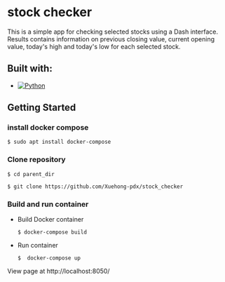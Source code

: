 # stock checker

  This is a simple app for checking selected stocks using a Dash interface.  Results contains information on previous closing value, current opening value, today's high and today's low for each selected stock. 
  
## **Built with:**

* [![Python](https://img.shields.io/badge/python-3.10.6-blue.svg)](https://www.python.org/downloads/release/python-3106/)

## **Getting Started**

### install docker compose

    $ sudo apt install docker-compose
    
### **Clone repository**

    $ cd parent_dir
  
    $ git clone https://github.com/Xuehong-pdx/stock_checker

### **Build and run container**

* Build Docker container

      $ docker-compose build

* Run container

      $  docker-compose up  

View page at http://localhost:8050/
